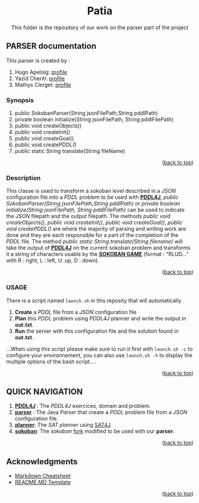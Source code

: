 <div id="top"></div>

<!-- TITLE -->
<div align="center">
<h1 align="center">Patia</h1>

  <p align="center">
    This folder is the repository of our work on the parser part of the project
  </p>
</div>


<!-- ABOUT THE PARSER -->

## PARSER documentation
This parser is created by :
 1. Hugo Apeloig:    [profile](https://github.com/hugoapeloig)
 2. Yazid Cheriti:   [profile](https://github.com/maleusa)
 3. Mathys Clerget:  [profile](https://github.com/mathysc)
### Synopsis
1. public SokobanParser(String jsonFilePath,String pddlPath)
2. private boolean initialize(String jsonFilePath, String pddlFilePath)
3. public void createObjects()
4. public void createInit()
5. public void createGoal()
6. public void createPDDL()
7. public static String translate(String fileName)

<p align="right">(<a href="#top">back to top</a>)</p>


### Description
This classe is used to transform a sokoban level described in a *JSON* configuration file into a *PDDL* problem to be used with [**PDDL4J**][pddl-md], *public SokobanParser(String jsonFilePath,String pddlPath)* or *private boolean initialize(String jsonFilePath, String pddlFilePath)* can be used to indicate the *JSON* filepath and the output filepath. 
The methods *public void createObjects()*, *public void createInit()*, *public void createGoal()*, *public void createPDDL()* are where the majority of parsing and writing work are done and they are each responsible for a part of the completion of the *PDDL* file.
The method *public static String translate(String filename)* will take the output of [**PDDL4J**][pddl-md] on the current sokoban problem and transforms it a string of characters usable by the [**SOKOBAN GAME**][sokoban-md] (format : "RLUD..." with R : right, L : left, U: up, D : down).
<p align="right">(<a href="#top">back to top</a>)</p>


### USAGE
There is a *script* named `launch.sh` in this reposity that will automatically
 1. **Create** a *PDDL* file from a *JSON* configuration file
 2. **Plan** this *PDDL* problem using *PDDL4J* planner and write the output in **out.txt**.
 3. **Run** the server with this configuration file and the solution found in **out.txt**.
 
 
...When using this script please make sure to run it first with `launch.sh -c` to configure your environnement, you can also use `launch.sh -h` to display the multiple options of the bash script.... 
<p align="right">(<a href="#top">back to top</a>)</p>

## QUICK NAVIGATION

 1. [**PDDL4J**][pddl-md] : The *PDDL4J* exercices, domain and problem.
 2. [**parser**][parser-md] : The Java *Parser* that create a *PDDL* problem file from a *JSON* configuration file.
 3. [**planner**][planner-md]: The *SAT planner* using [SAT4J][sat-url].
 4. [**sokoban**][sokoban-md]: The *sokoban* [fork][sokoban-fork] modified to be used with our **parser**.
<p align="right">(<a href="#top">back to top</a>)</p>


<!-- ACKNOWLEDGMENTS -->

## Acknowledgments

- [Markdown Cheatsheet][md-url]
- [README.MD Template][readme-url]
<p align="right">(<a href="#top">back to top</a>)</p>

<!-- MARKDOWN LINKS & IMAGES -->
<!-- https://www.markdownguide.org/basic-syntax/#reference-style-links -->

[md-url]: https://github.com/adam-p/markdown-here/wiki/Markdown-Cheatsheet
[readme-url]: https://github.com/othneildrew/Best-README-Template
[sat-url]: https://www.sat4j.org/doc.php
[sokoban-fork]: https://github.com/fiorinoh/sokoban
[pddl-md]: https://github.com/MathysC/Patia/blob/main/PDDL4J/README.md
[parser-md]: https://github.com/MathysC/Patia/blob/main/parser/README.md
[planner-md]: https://github.com/MathysC/Patia/blob/main/planner/README.md
[sokoban-md]: https://github.com/MathysC/Patia/blob/main/sokoban/README.md
